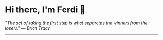 <h1>Hi there, I'm Ferdi 👋</h1>

<p><em>
  "The act of taking the first step is what separates the winners from the losers." — Brian Tracy
</em></p>

---
